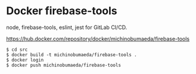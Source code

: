 Docker firebase-tools
=======

node, firebase-tools, eslint, jest for GitLab CI/CD.

https://hub.docker.com/repository/docker/michinobumaeda/firebase-tools

```
$ cd src
$ docker build -t michinobumaeda/firebase-tools .
$ docker login
$ docker push michinobumaeda/firebase-tools
```
